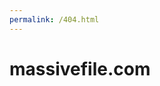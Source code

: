 ```yaml
---
permalink: /404.html
---
```

<html>
  
  <head>
    <meta property="og:title" content="karan36k.github.io">
  </head>
  
  <body>
    <h1> massivefile.com </h1>
  </body>
  </html>
